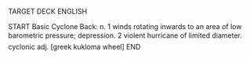TARGET DECK
ENGLISH

START
Basic
Cyclone
Back: n. 1 winds rotating inwards to an area of low barometric pressure; depression. 2 violent hurricane of limited diameter.  cyclonic adj. [greek kukloma wheel]
END
